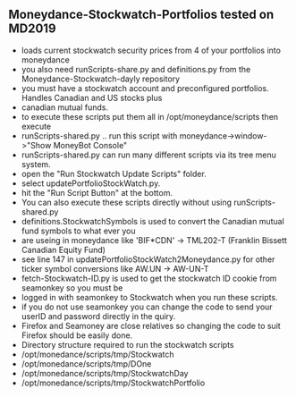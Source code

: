 ## Moneydance-Stockwatch-Portfolios tested on MD2019
- loads current stockwatch security prices from 4 of your portfolios into moneydance
- you also need runScripts-share.py and definitions.py from the Moneydance-Stockwatch-dayly repository
- you must have a stockwatch account and preconfigured portfolios. Handles Canadian and US stocks plus
- canadian mutual funds.
- to execute these scripts put them all in /opt/moneydance/scripts then execute
- runScripts-shared.py .. run this script with moneydance->window->"Show MoneyBot Console"
- runScripts-shared.py can run many different scripts via its tree menu system.
- open the "Run Stockwatch Update Scripts" folder.
- select updatePortfolioStockWatch.py.
- hit the "Run Script Button" at the bottom.
- You can also execute these scripts directly without using runScripts-shared.py
- definitions.StockwatchSymbols is used to convert the Canadian mutual fund symbols to what ever you
- are useing in moneydance like 'BIF*CDN' -> TML202-T (Franklin Bissett Canadian Equity Fund)
- see line 147 in updatePortfolioStockWatch2Moneydance.py for other ticker symbol conversions like AW.UN -> AW-UN-T
- fetch-Stockwatch-ID.py is used to get the stockwatch ID cookie from seamonkey so you must be 
- logged in with seamonkey to Stockwatch when you run these scripts. 
- if you do not use seamonkey you can change the code to send your userID and password directly in the quiry.
- Firefox and Seamoney are close relatives so changing the code to suit Firefox should be easily done.
- Directory structure required to run the stockwatch scripts
- /opt/monedance/scripts/tmp/Stockwatch
- /opt/monedance/scripts/tmp/DOne
- /opt/monedance/scripts/tmp/StockwatchDay
- /opt/monedance/scripts/tmp/StockwatchPortfolio
